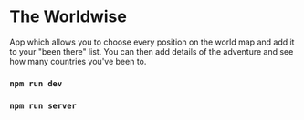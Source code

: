 # The Worldwise

App which allows you to choose every position on the world map and add it to your "been there" list. 
You can then add details of the adventure and see how many countries you've been to.

### `npm run dev`
### `npm run server`
